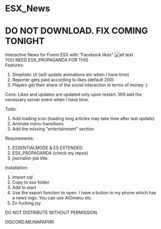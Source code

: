 # ESX_News
# DO NOT DOWNLOAD. FIX COMING TONIGHT

Interactive News for Fivem ESX with "Facebook likes"
![alt text](https://i.imgur.com/NQzEMnE.jpg)  
YOU NEED ESX_PROPAGANDA FOR THIS  
Features:
1. Simplistic UI (will update animations etc when I have time)
2. Reporter gets paid according to likes (default 200)
3. Players get their share of the social interaction in terms of money :)

Cons:
Likes and updates are updated only upon restart. 
Will add the necessary server event when I have time.

Todo:  
1. Add loading icon (loading long articles may take time after last update)
2. Animate menu transitions
3. Add the missing "entertainment" section

Requirements:
1. ESSENTIALMODE & ES EXTENDED
2. ESX_PROPAGANDA (check my repos)
3. journalist-job title

Installation:
1. Import sql
2. Copy to esx folder
3. Add to start
4. Use the export function to open. I have a button in my phone which has a news logo. You can use AIOmenu etc.
5. En fucking joy

DO NOT DISTRIBUTE WITHOUT PERMISSION.

DISCORD.ME/NAPAPIIRI
